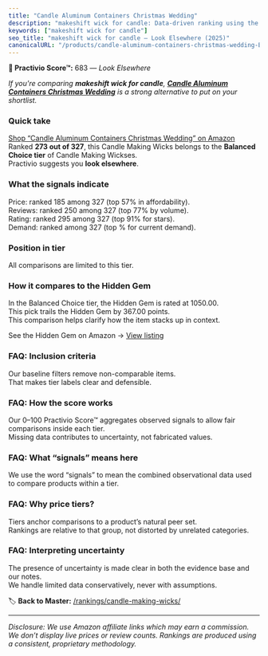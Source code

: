 ```yaml
---
title: "Candle Aluminum Containers Christmas Wedding"
description: "makeshift wick for candle: Data-driven ranking using the Practivio Score™. Positioned by quality, value, demand, findability, momentum."
keywords: ["makeshift wick for candle"]
seo_title: "makeshift wick for candle — Look Elsewhere (2025)"
canonicalURL: "/products/candle-aluminum-containers-christmas-wedding-B0BS8XN96J/"
---
```


**🚫 Practivio Score™:** 683 — _Look Elsewhere_


*If you're comparing **makeshift wick for candle**, **[Candle Aluminum Containers Christmas Wedding](https://www.amazon.com/dp/B0BS8XN96J?tag=practivio-20)** is a strong alternative to put on your shortlist.*
### Quick take
[Shop “Candle Aluminum Containers Christmas Wedding” on Amazon](https://www.amazon.com/dp/B0BS8XN96J?tag=practivio-20)
Ranked **273 out of 327**, this Candle Making Wicks belongs to the **Balanced Choice tier** of Candle Making Wickses.  
Practivio suggests you **look elsewhere**.

### What the signals indicate
Price: ranked 185 among 327 (top 57% in affordability).  
Reviews: ranked 250 among 327 (top 77% by volume).  
Rating: ranked 295 among 327 (top 91% for stars).  
Demand: ranked  among 327 (top % for current demand).

### Position in tier
All comparisons are limited to this tier.

### How it compares to the Hidden Gem
In the Balanced Choice tier, the Hidden Gem is rated at 1050.00.  
This pick trails the Hidden Gem by 367.00 points.  
This comparison helps clarify how the item stacks up in context.  

See the Hidden Gem on Amazon → [View listing](https://www.amazon.com/dp/B07K1YZ27X?tag=practivio-20)

### FAQ: Inclusion criteria
Our baseline filters remove non-comparable items.  
That makes tier labels clear and defensible.

### FAQ: How the score works
Our 0–100 Practivio Score™ aggregates observed signals to allow fair comparisons inside each tier.  
Missing data contributes to uncertainty, not fabricated values.

### FAQ: What “signals” means here
We use the word “signals” to mean the combined observational data used to compare products within a tier.

### FAQ: Why price tiers?
Tiers anchor comparisons to a product’s natural peer set.  
Rankings are relative to that group, not distorted by unrelated categories.

### FAQ: Interpreting uncertainty
The presence of uncertainty is made clear in both the evidence base and our notes.  
We handle limited data conservatively, never with assumptions.


🏷️ **Back to Master:** [/rankings/candle-making-wicks/](/rankings/candle-making-wicks/)

---
_Disclosure: We use Amazon affiliate links which may earn a commission. We don’t display live prices or review counts. Rankings are produced using a consistent, proprietary methodology._
